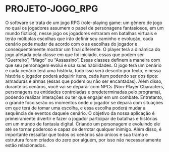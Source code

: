# PROJETO-JOGO_RPG
O software se trata de um jogo RPG (role-playing game: um gênero de jogo no qual os jogadores assumem o papel de personagens fantasiosos, em um mundo fictício), nesse jogo os jogadores entraram em batalhas virtuais e terão múltiplas escolhas que irão definir seu caminho e evolução, cada cenário pode mudar de acordo com o as escolhas do jogador e consequentemente mostrar um final diferente. O player terá a dinâmica do jogo afetada pela classe em que foi iniciado, essas que podem ser “Guerreiro”, “Mago” ou “Assassino”. Essas classes definem a maneira com que seu personagem evolui e usa suas habilidades. O jogo terá um cenário e cada cenário terá uma história, tudo isso será descrito por texto, e nessa história o jogador poderá adquirir itens, cada item podendo ser dos tipos: armaduras e armas (essas que podem ou não ser encantadas). Além disso, durante os cenáros, você vai se deparar com NPCs (Non-Player Characters, personagens ou entidades controladas e predeterminadas pelo programa), podendo realizar interações ou ter que engajar em um combate. Entretanto, o grande foco serão os momentos onde o jogador se depara com situações em que terá de tomar uma escolha, e essa escolha poderá mudar a sequência de eventos daquele cenário. O objetivo da nossa aplicação é primeiramente divertir e fazer o jogador participar de batalhas e histórias em um mundo de fantasia digital. Criando um personagem e evoluindo ele até se tornar poderoso e capaz de derrotar qualquer inimigo. Além disso, é importante ressaltar que todos os cenários são únicos e sua trama e estrutura foram criados do zero por alguém, por isso não necessariamente estão relacionados. 
